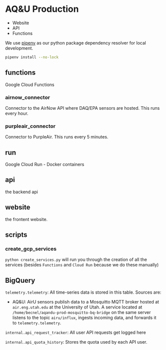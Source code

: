 # AQ&U Production 
- Website
- API
- Functions

We use [pipenv](https://pipenv.org) as our python package dependency resolver for local development. 
```bash
pipenv install --no-lock
```

## functions
Google Cloud Functions

### airnow_connector
Connector to the AirNow API where DAQ/EPA sensors are hosted. This runs every hour. 

### purpleair_connector
Connector to PurpleAir. This runs every 5 minutes. 

## run
Google Cloud Run - Docker containers 

## api
the backend api 

## website
the frontent website. 


## scripts

### create_gcp_services
`python create_services.py` will run you through the creation of all the services (besides `Functions` and `Cloud Run` because we do these manually)

## BigQuery
`telemetry.telemetry`: All time-series data is stored in this table. Sources are:
- AQ&U: AirU sensors publish data to a Mosquitto MQTT broker hosted at `air.eng.utah.edu` at the University of Utah. A service located at `/home/becnel/aqandu-prod-mosquitto-bq-bridge` on the same server listens to the topic `airu/influx`, ingests incoming data, and forwards it to `telemetry.telemetry`. 

`internal.api_request_tracker`: All user API requests get logged here

`internal.api_quota_history`: Stores the quota used by each API user. 
